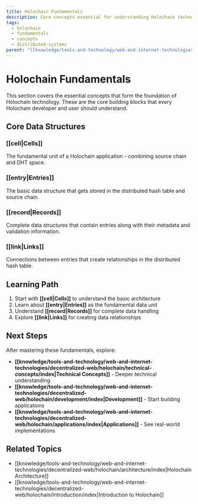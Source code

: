```yaml
---
title: Holochain Fundamentals
description: Core concepts essential for understanding Holochain technology
tags:
  - holochain
  - fundamentals
  - concepts
  - distributed-systems
parent: "[[knowledge/tools-and-technology/web-and-internet-technologies/decentralized-web/holochain/index|Holochain]]"
---
```


# Holochain Fundamentals

This section covers the essential concepts that form the foundation of Holochain technology. These are the core building blocks that every Holochain developer and user should understand.

## Core Data Structures

### [[cell|Cells]]
The fundamental unit of a Holochain application - combining source chain and DHT space.

### [[entry|Entries]]
The basic data structure that gets stored in the distributed hash table and source chain.

### [[record|Records]]
Complete data structures that contain entries along with their metadata and validation information.

### [[link|Links]]
Connections between entries that create relationships in the distributed hash table.

## Learning Path

1. Start with **[[cell|Cells]]** to understand the basic architecture
2. Learn about **[[entry|Entries]]** as the fundamental data unit
3. Understand **[[record|Records]]** for complete data handling
4. Explore **[[link|Links]]** for creating data relationships

## Next Steps

After mastering these fundamentals, explore:
- **[[knowledge/tools-and-technology/web-and-internet-technologies/decentralized-web/holochain/technical-concepts/index|Technical Concepts]]** - Deeper technical understanding
- **[[knowledge/tools-and-technology/web-and-internet-technologies/decentralized-web/holochain/development/index|Development]]** - Start building applications
- **[[knowledge/tools-and-technology/web-and-internet-technologies/decentralized-web/holochain/applications/index|Applications]]** - See real-world implementations

## Related Topics

- [[knowledge/tools-and-technology/web-and-internet-technologies/decentralized-web/holochain/architecture/index|Holochain Architecture]]
- [[knowledge/tools-and-technology/web-and-internet-technologies/decentralized-web/holochain/introduction/index|Introduction to Holochain]]
